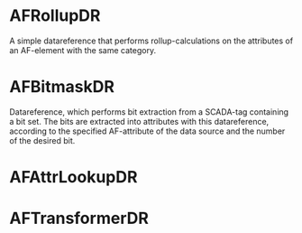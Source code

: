 # AFRollupDR

A simple datareference that performs rollup-calculations on the attributes of an AF-element with the same category.

# AFBitmaskDR

Datareference, which performs bit extraction from a SCADA-tag containing a bit set. The bits are extracted into attributes with this datareference, according to the specified AF-attribute of the data source and the number of the desired bit.

# AFAttrLookupDR

# AFTransformerDR

